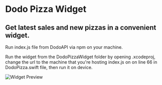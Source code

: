 # Dodo Pizza Widget

## Get latest sales and new pizzas in a convenient widget.

Run index.js file from DodoAPI via npm on your machine.
 
Run the widget from the DodoPizzaWidget folder by opening .xcodeproj, change the url to the machine that you're hosting index.js on on line 66 in DodoPizza.swift file, then run it on device.

![Widget Preview](https://github.com/RomanEsin/Dodo-Pizza-Widget/raw/master/Images/preview1.png)
